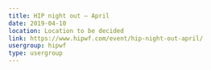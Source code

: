 ```yaml
---
title: HIP night out – April
date: 2019-04-10
location: Location to be decided
link: https://www.hipwf.com/event/hip-night-out-april/
usergroup: hipwf
type: usergroup
---
```

